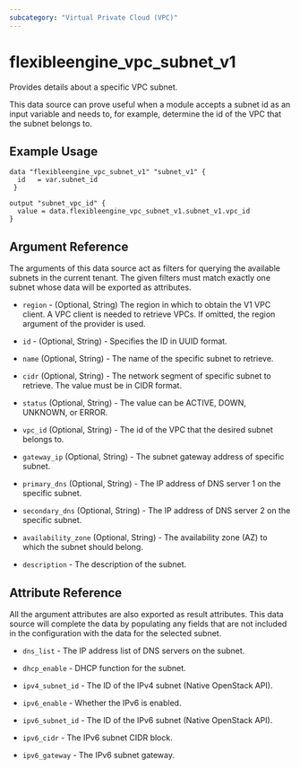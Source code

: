 ```yaml
---
subcategory: "Virtual Private Cloud (VPC)"
---
```


# flexibleengine_vpc_subnet_v1

Provides details about a specific VPC subnet.

This data source can prove useful when a module accepts a subnet id as
an input variable and needs to, for example, determine the id of the
VPC that the subnet belongs to.

## Example Usage

```hcl
data "flexibleengine_vpc_subnet_v1" "subnet_v1" {
  id   = var.subnet_id
 }

output "subnet_vpc_id" {
  value = data.flexibleengine_vpc_subnet_v1.subnet_v1.vpc_id
}
```

## Argument Reference

The arguments of this data source act as filters for querying the available
subnets in the current tenant. The given filters must match exactly one
subnet whose data will be exported as attributes.

* `region` - (Optional, String) The region in which to obtain the V1 VPC client. A VPC client is needed to retrieve VPCs.
  If omitted, the region argument of the provider is used.

* `id` - (Optional, String) - Specifies the ID in UUID format.

* `name` (Optional, String) - The name of the specific subnet to retrieve.

* `cidr` (Optional, String) - The network segment of specific subnet to retrieve. The value must be in CIDR format.

* `status` (Optional, String) - The value can be ACTIVE, DOWN, UNKNOWN, or ERROR.

* `vpc_id` (Optional, String) - The id of the VPC that the desired subnet belongs to.

* `gateway_ip` (Optional, String) - The subnet gateway address of specific subnet.

* `primary_dns` (Optional, String) - The IP address of DNS server 1 on the specific subnet.

* `secondary_dns` (Optional, String) - The IP address of DNS server 2 on the specific subnet.

* `availability_zone` (Optional, String) - The availability zone (AZ) to which the subnet should belong.

* `description` - The description of the subnet.

## Attribute Reference

All the argument attributes are also exported as result attributes.
This data source will complete the data by populating any fields that are not included in the configuration with the
data for the selected subnet.

* `dns_list` - The IP address list of DNS servers on the subnet.

* `dhcp_enable` - DHCP function for the subnet.

* `ipv4_subnet_id` - The ID of the IPv4 subnet (Native OpenStack API).

* `ipv6_enable` - Whether the IPv6 is enabled.

* `ipv6_subnet_id` - The ID of the IPv6 subnet (Native OpenStack API).

* `ipv6_cidr` - The IPv6 subnet CIDR block.

* `ipv6_gateway` - The IPv6 subnet gateway.

